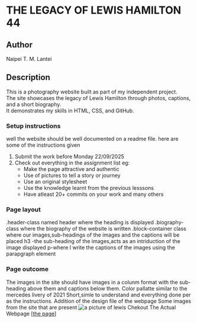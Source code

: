# THE LEGACY OF LEWIS HAMILTON 44
## Author
Naipei T. M. Lantei
## Description
This is a photography website built as part of my independent project.  
The site showcases the legacy of Lewis Hamilton through photos, captions, and a short biography.  
It demonstrates my skills in HTML, CSS, and GitHub.
### Setup instructions
well the website should be well documented on a readme file.
here are some of the instructions given
1. Submit the work before Monday 22/09/2025
2. Check out everything in the assignment list eg:
    * Make the page attractive and authentic
    * Use of pictures to tell a story or journey
    * Use an original stylesheet 
    * Use the knowledge learnt from the previous lesssons
    * Have atleast 20+ commits on your work
    and many others
### Page layout
.header-class named header where the heading is displayed
.biography-class where the biography of the website is written
.block-container class where our images,sub-headings of the images and the captions will be placed
h3 -the sub-heading of the images,acts as an intriduction of the image displayed
p-where I write the captions of the images using the parapgraph element
### Page outcome
The images in the site should have images in a colunm format with the sub-heading above them and captions below them.
Color pallatte similar to the mercedes livery of 2021
Short,simle to understand and everything done per as the instructions.
Addition of the design file of the webpage
Some images from the site that are present
![a picture of lewis](/Assignment/images/lewis-hamilton-2025-met-gala-050525-d072191a2b074c2cb32c7c06ff20ebe6.jpg)
Chekout The Actual Webpage [[the page](photography.html)]

